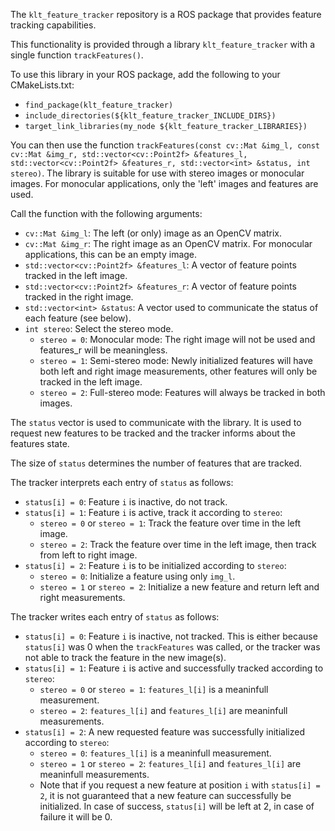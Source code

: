 The `klt_feature_tracker` repository is a ROS package that provides feature tracking capabilities.

This functionality is provided through a library `klt_feature_tracker` with a single function `trackFeatures()`.

To use this library in your ROS package, add the following to your CMakeLists.txt:
 - `find_package(klt_feature_tracker)`
 - `include_directories(${klt_feature_tracker_INCLUDE_DIRS})`
 - `target_link_libraries(my_node ${klt_feature_tracker_LIBRARIES})`

You can then use the function `trackFeatures(const cv::Mat &img_l, const cv::Mat &img_r, std::vector<cv::Point2f> &features_l, std::vector<cv::Point2f> &features_r, std::vector<int> &status, int stereo)`. The library is suitable for use with stereo images or monocular images.
For monocular applications, only the 'left' images and features are used.

Call the function with the following arguments:
 - `cv::Mat &img_l`: The left (or only) image as an OpenCV matrix.
 - `cv::Mat &img_r`: The right image as an OpenCV matrix. For monocular applications, this can be an empty image.
 - `std::vector<cv::Point2f> &features_l`: A vector of feature points tracked in the left image.
 - `std::vector<cv::Point2f> &features_r`: A vector of feature points tracked in the right image.
 - `std::vector<int> &status`: A vector used to communicate the status of each feature (see below).
 - `int stereo`: Select the stereo mode.
     - `stereo = 0`: Monocular mode: The right image will not be used and features_r will be meaningless.
     - `stereo = 1`: Semi-stereo mode: Newly initialized features will have both left and right image measurements, other features will only be tracked in the left image.
     - `stereo = 2`: Full-stereo mode: Features will always be tracked in both images.

The `status` vector is used to communicate with the library. It is used to request new features to be tracked and the tracker informs about the features state.

The size of `status` determines the number of features that are tracked.

The tracker interprets each entry of `status` as follows:
 - `status[i] = 0`: Feature `i` is inactive, do not track.
 - `status[i] = 1`: Feature `i` is active, track it according to `stereo`:
     - `stereo = 0` or `stereo = 1`: Track the feature over time in the left image.
     - `stereo = 2`: Track the feature over time in the left image, then track from left to right image.
- `status[i] = 2`: Feature `i` is to be initialized according to `stereo`:
     - `stereo = 0`: Initialize a feature using only `img_l`.
     - `stereo = 1` or `stereo = 2`: Initialize a new feature and return left and right measurements.

The tracker writes each entry of `status` as follows:
 - `status[i] = 0`: Feature `i` is inactive, not tracked. This is either because `status[i]` was 0 when the `trackFeatures` was called, or the tracker was not able to track the feature in the new image(s).
 - `status[i] = 1`: Feature `i` is active and successfully tracked according to `stereo`:
     - `stereo = 0` or `stereo = 1`: `features_l[i]` is a meaninfull measurement.
     - `stereo = 2`: `features_l[i]` and `features_l[i]` are meaninfull measurements.
 - `status[i] = 2`: A new requested feature was successfully initialized according to `stereo`:
     - `stereo = 0`: `features_l[i]` is a meaninfull measurement.
     - `stereo = 1` or `stereo = 2`: `features_l[i]` and `features_l[i]` are meaninfull measurements.
     - Note that if you request a new feature at position `i` with `status[i] = 2`, it is not guaranteed that a new feature can successfully be initialized. In case of success, `status[i]` will be left at 2, in case of failure it will be 0.
